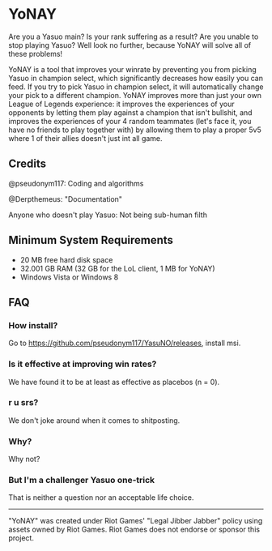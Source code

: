 # YoNAY

Are you a Yasuo main? Is your rank suffering as a result? Are you unable to stop playing Yasuo? Well look no further, because YoNAY will solve all of these problems!

YoNAY is a tool that improves your winrate by preventing you from picking Yasuo in champion select, which significantly decreases how easily you can feed.
If you try to pick Yasuo in champion select, it will automatically change your pick to a different champion.
YoNAY improves more than just your own League of Legends experience: it improves the experiences of your opponents by letting them play against a champion that isn't bullshit, and improves the experiences of your 4 random teammates (let's face it, you have no friends to play together with) by allowing them to play a proper 5v5 where 1 of their allies doesn't just int all game.

## Credits

@pseudonym117: Coding and algorithms

@Derpthemeus: "Documentation"

Anyone who doesn't play Yasuo: Not being sub-human filth

## Minimum System Requirements
- 20 MB free hard disk space
- 32.001 GB RAM (32 GB for the LoL client, 1 MB for YoNAY)
- Windows Vista or Windows 8

## FAQ

### How install?
Go to https://github.com/pseudonym117/YasuNO/releases, install msi.

### Is it effective at improving win rates?
We have found it to be at least as effective as placebos (n = 0).

### r u srs?
We don't joke around when it comes to shitposting.

### Why?
Why not?

### But I'm a challenger Yasuo one-trick
That is neither a question nor an acceptable life choice.

---
"YoNAY" was created under Riot Games' "Legal Jibber Jabber" policy using assets owned by Riot Games. Riot Games does not endorse or sponsor this project.
